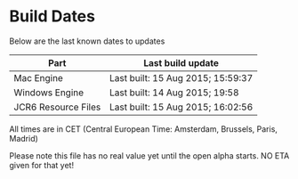 # Build Dates

Below are the last known dates to updates

Part | Last build update
-----|-----
Mac Engine | Last built: 15 Aug 2015; 15:59:37
Windows Engine | Last built: 14 Aug 2015; 19:58
JCR6 Resource Files | Last built: 15 Aug 2015; 16:02:56
All times are in CET (Central European Time: Amsterdam, Brussels, Paris, Madrid)


Please note this file has no real value yet until the open alpha starts. NO ETA given for that yet!
